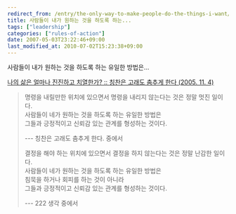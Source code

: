 ```yaml
---
redirect_from: /entry/the-only-way-to-make-people-do-the-things-i-want/
title: 사람들이 내가 원하는 것을 하도록 하는...
tags: ["leadership"]
categories: ["rules-of-action"]
date: 2007-05-03T23:22:46+09:00
last_modified_at: 2010-07-02T15:23:38+09:00
---
```

사람들이 내가 원하는 것을 하도록 하는 유일한 방법은...

[나의 삶은 얼마나 진진하고 치열한가? :: 칭찬은 고래도 춤추게 한다 (2005. 11. 4)](http://blog.ohmynews.com/jeonkh222/61858)

> 명령을 내릴만한 위치에 있으면서 명령을 내리지 않는다는 것은 정말 멋진 일이다.  
> 사람들이 네가 원하는 것을 하도록 하는 유일한 방법은  
> 그들과 긍정적이고 신뢰감 있는 관계를 형성하는 것이다.  
>   
> --- 칭찬은 고래도 춤추게 한다. 중에서  
>   
>   
> 결정을 해야 하는 위치에 있으면서 결정을 하지 않는다는 것은 정말 난감한 일이다.  
> 사람들이 네가 원하는 것을 하도록 하는 유일한 방법은  
> 침묵을 하거나 회피를 하는 것이 아니라  
> 그들과 긍정적이고 신뢰감 있는 관계를 형성하는 것이다.  
>   
> --- 222 생각 중에서

